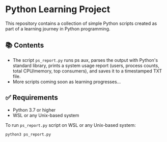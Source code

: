 # Python Learning Project

This repository contains a collection of simple Python scripts created as part of a learning journey in Python programming.

## 📚 Contents

- The script `ps_report.py` runs ps aux, parses the output with Python's standard library, 
prints a system usage report (users, process counts, total CPU/memory, top consumers), 
and saves it to a timestamped TXT file.
- More scripts coming soon as learning progresses...

## ✅ Requirements
- Python 3.7 or higher
- WSL or any Unix-based system

To run `ps_report.py` script on WSL or any Unix-based system:
```bash
python3 ps_report.py